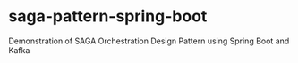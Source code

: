 # saga-pattern-spring-boot

Demonstration of SAGA Orchestration Design Pattern using Spring Boot and Kafka
